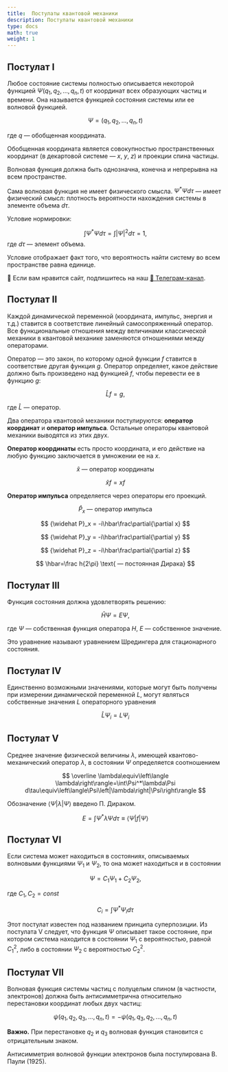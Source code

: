 ```yaml
---
title:  Постулаты квантовой механики
description: Постулаты квантовой механики
type: docs
math: true
weight: 1
---
```


## Постулат I

Любое состояние системы полностью описывается некоторой функцией $\Psi(q_1,q_2,...,q_n,t)$ от координат всех образующих частиц и времени. Она называется функцией состояния системы или ее волновой функцией.

$$
\Psi=(q_1,q_2,...,q_n,t)
$$

где $q$ — обобщенная координата.

Обобщенная координата является совокупностью пространственных координат (в декартовой системе — $x$, $y$, $z$) и проекции спина частицы.

Волновая функция должна быть однозначна, конечна и непрерывна на всем пространстве.

Сама волновая функция не имеет физического смысла. $\Psi^*\Psi d\tau$ — имеет физический смысл: плотность вероятности нахождения системы в элементе объема $d\tau$.

Условие нормировки:

$$
\int\Psi^*\Psi d\tau=\int\left|\Psi\right|^2 d\tau=1, 
$$
где $d\tau$ — элемент объема.

Условие отображает факт того, что вероятность найти систему во всем пространстве равна единице.

<div class="pagination-nav__link">🙏 Если вам нравится сайт, подпишитесь на наш <a href="https://t.me/+JfpTv9CJlwQ0MThi">🔗 Телеграм-канал</a>.</div>

## Постулат II

Каждой динамической переменной (координата, импульс, энергия и т.д.) ставится в соответствие линейный самосопряженный оператор. Все функциональные отношения между величинами классической механики в квантовой механике заменяются отношениями между операторами.

Оператор — это закон, по которому одной функции $f$ ставится в соответствие другая функция $g$. Оператор определяет, какое действие должно быть произведено над функцией $f$, чтобы перевести ее в функцию $g$:

$$
\widehat Lf=g,
$$

где $\widehat L$ — оператор.

Два оператора квантовой механики постулируются: **оператор координат** и **оператор импульса**. Остальные операторы квантовой механики выводятся из этих двух.

**Оператор координаты** есть просто координата, и его действие на любую функцию заключается в умножении ее на $x$.

$$
\widehat x \text{ — оператор координаты}
$$

$$
\widehat xf=xf
$$

**Оператор импульса** определяется через операторы его проекций.

$$
{\widehat P}_x \text{ — оператор импульса}
$$

$$
{\widehat P}_x = -i\hbar\frac\partial{\partial x}
$$

$$
{\widehat P}_y = -i\hbar\frac\partial{\partial y}
$$

$$
{\widehat P}_z = -i\hbar\frac\partial{\partial z}
$$

$$
\hbar=\frac h{2\pi} \text{ — постоянная Дирака}
$$

## Постулат III

Функция состояния должна удовлетворять решению:

$$
\widehat H\Psi=E\Psi ,
$$

где $\Psi$ — собственная функция оператора $H$, $E$ — собственное значение.

Это уравнение называют уравнением Шредингера для стационарного состояния.

## Постулат IV

Единственно возможными значениями, которые могут быть получены при измерении динамической переменной $L$, могут являться собственные значения $L$ операторного уравнения

$$
\widehat L\Psi_i=L\Psi_i
$$

## Постулат V

Среднее значение физической величины $\lambda$, имеющей квантово-механический оператор $\lambda$, в состоянии $\Psi$ определяется соотношением

$$
\overline \lambda\equiv\left\langle \lambda\right\rangle=\int\Psi^*\lambda\Psi d\tau\equiv\left\langle\Psi\left|\lambda\right|\Psi\right\rangle
$$

Обозначение $\left\langle\Psi\left|\lambda\right|\Psi\right\rangle$ введено П. Дираком.


$$
E=\int\Psi^*\lambda\Psi d\tau\equiv\left\langle\Psi\left|f\right|\Psi\right\rangle
$$

## Постулат VI

Если система может находиться в состояниях, описываемых волновыми функциями $\Psi_1$ и $\Psi_2$, то она может находиться и в состоянии

$$
\Psi=C_1\Psi_1+C_2\Psi_2 ,
$$

где $C_1, C_2 = const$

$$
C_i=\int\Psi^*\Psi_i d\tau
$$

Этот постулат известен под названием принципа суперпозиции. Из постулата V следует, что функция $\Psi$ описывает такое состояние, при котором система находится в состоянии $\Psi_1$ с вероятностью, равной $C_1^2$, либо в состоянии $\Psi_2$ с вероятностью $C_2^2$.

## Постулат VII

Волновая функция системы частиц с полуцелым спином (в частности, электронов) должна быть антисимметрична относительно перестановки координат любых двух частиц:

$$
\psi(q_1,q_2,q_3,...,q_n,t)=-\psi(q_1,q_3,q_2,...,q_n,t)
$$

**Важно.** При перестановке $q_2$ и $q_3$ волновая функция становится с отрицательным знаком.

Антисимметрия волновой функции электронов была постулирована В. Паули (1925).
